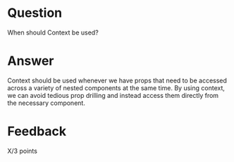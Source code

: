 # Question

When should Context be used?

# Answer

Context should be used whenever we have props that need to be accessed across a variety of nested components at the same time. By using context, we can avoid tedious prop drilling and instead access them directly from the necessary component.

# Feedback

X/3 points
